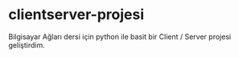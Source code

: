 # clientserver-projesi
Bilgisayar Ağları dersi için python ile basit bir Client / Server projesi geliştirdim.
